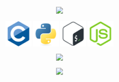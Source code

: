 <!--[42 STATS]-->
<p align="center">
  <img src="https://badge42.herokuapp.com/api/stats/melperri?privacyName=true&privacyEmail=true">
</p>

<!--[LANGUAGE FAVORIS]-->
<p align="center">
  <img src="https://raw.githubusercontent.com/devicons/devicon/2809b567852a4648062a2d3e7c1c531367458c0b/icons/c/c-original.svg" alt="c" width="60" height="60" />
  <img src="https://raw.githubusercontent.com/devicons/devicon/2809b567852a4648062a2d3e7c1c531367458c0b/icons/python/python-original.svg" alt="python" width="60" height="60" />
  <img src="https://raw.githubusercontent.com/devicons/devicon/2809b567852a4648062a2d3e7c1c531367458c0b/icons/bash/bash-original.svg" alt="bash" width="60" height="60" />
  <img src="https://raw.githubusercontent.com/devicons/devicon/2809b567852a4648062a2d3e7c1c531367458c0b/icons/nodejs/nodejs-original.svg" alt="bash" width="60" height="60" />
</p>

<!--[STATS]-->

<p align="center">
  <img src="https://github-readme-stats.vercel.app/api?username=robriard&count_private=true&theme=tokyonight&show_icons=true">
</p>

<!--[TOP LANGUAGES]-->
<p align="center">
  <img src="https://github-readme-stats.vercel.app/api/top-langs/?username=robriard&layout=compact&theme=tokyonight&show_icons=true">
</p>
